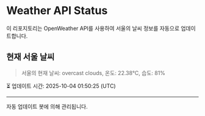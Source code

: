 
# Weather API Status

이 리포지토리는 OpenWeather API를 사용하여 서울의 날씨 정보를 자동으로 업데이트합니다.

## 현재 서울 날씨
> 서울의 현재 날씨: overcast clouds, 온도: 22.38°C, 습도: 81%

⏳ 업데이트 시간: 2025-10-04 01:50:25 (UTC)

---
자동 업데이트 봇에 의해 관리됩니다.
